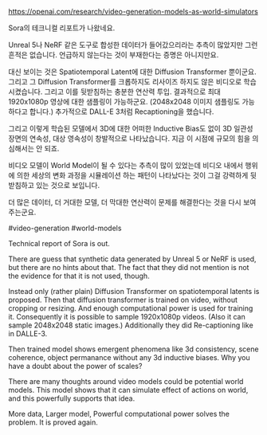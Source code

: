 https://openai.com/research/video-generation-models-as-world-simulators

Sora의 테크니컬 리포트가 나왔네요.

Unreal 5나 NeRF 같은 도구로 합성한 데이터가 들어갔으리라는 추측이 많았지만 그런 흔적은 없습니다. 언급하지 않는다는 것이 부재한다는 증명은 아니지만요.

대신 보이는 것은 Spatiotemporal Latent에 대한 Diffusion Transformer 뿐이군요. 그리고 그 Diffusion Transformer를 크롭하지도 리사이즈 하지도 않은 비디오로 학습시켰습니다. 그리고 이를 뒷받침하는 충분한 연산력 투입. 결과적으로 최대 1920x1080p 영상에 대한 샘플링이 가능하군요. (2048x2048 이미지 샘플링도 가능하다고 합니다.) 추가적으로 DALL-E 3처럼 Recaptioning을 했습니다.

그리고 이렇게 학습된 모델에서 3D에 대한 어떠한 Inductive Bias도 없이 3D 일관성 장면의 연속성, 대상 영속성이 창발적으로 나타났습니다. 지금 이 시점에 규모의 힘을 의심해서는 안 되죠.

비디오 모델이 World Model이 될 수 있다는 추측이 많이 있었는데 비디오 내에서 행위에 의한 세상의 변화 과정을 시뮬레이션 하는 패턴이 나타났다는 것이 그걸 강력하게 뒷받침하고 있는 것으로 보입니다.

더 많은 데이터, 더 거대한 모델, 더 막대한 연산력이 문제를 해결한다는 것을 다시 보여주는군요.

#video-generation #world-models

Technical report of Sora is out.

There are guess that synthetic data generated by Unreal 5 or NeRF is used, but there are no hints about that. The fact that they did not mention is not the evidence for that it is not used, though.

Instead only (rather plain) Diffusion Transformer on spatiotemporal latents is proposed. Then that diffusion transformer is trained on video, without cropping or resizing. And enough computational power is used for training it. Consequently it is possible to sample 1920x1080p videos. (Also it can sample 2048x2048 static images.) Additionally they did Re-captioning like in DALLE-3.

Then trained model shows emergent phenomena like 3d consistency, scene coherence, object permanance without any 3d inductive biases. Why you have a doubt about the power of scales?

There are many thoughts around video models could be potential world models. This model shows that it can simulate effect of actions on world, and this powerfully supports that idea.

More data, Larger model, Powerful computational power solves the problem. It is proved again.